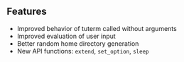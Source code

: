 ## Features

- Improved behavior of tuterm called without arguments
- Improved evaluation of user input
- Better random home directory generation
- New API functions: `extend`, `set_option`, `sleep`
